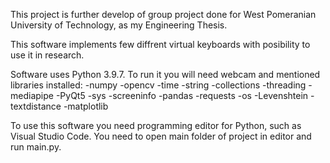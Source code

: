 This project is further develop of group project done for West Pomeranian University of Technology, as my Engineering Thesis.

This software implements few diffrent virtual keyboards with posibility to use it in research.

Software uses Python 3.9.7.
To run it you will need webcam and mentioned libraries installed:
-numpy
-opencv
-time
-string
-collections
-threading
-mediapipe
-PyQt5
-sys
-screeninfo
-pandas
-requests
-os
-Levenshtein
-textdistance
-matplotlib

To use this software you need programming editor for Python, such as Visual Studio Code.
You need to open main folder of project in editor and run main.py.
